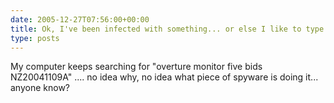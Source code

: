 ```yaml
---
date: 2005-12-27T07:56:00+00:00
title: Ok, I've been infected with something... or else I like to type overture monitor five bids NZ20041109A for no particular reason
type: posts
---
```

My computer keeps searching for "overture monitor five bids NZ20041109A" .... no idea why, no idea what piece of spyware is doing it... anyone know?
